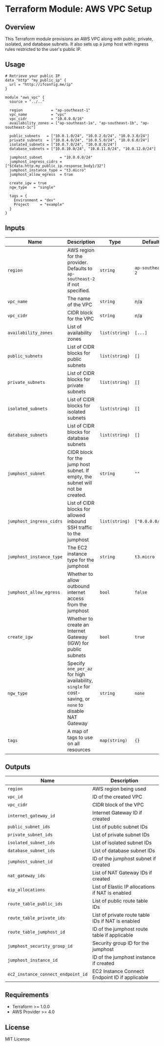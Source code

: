 # Terraform Module: AWS VPC Setup

## Overview

This Terraform module provisions an AWS VPC along with public, private, isolated, and database subnets. It also sets up a jump host with ingress rules restricted to the user's public IP.

## Usage

```hcl
# Retrieve your public IP
data "http" "my_public_ip" {
  url = "http://ifconfig.me/ip"
}

module "aws_vpc" {
  source = "../.."

  region             = "ap-southeast-1"
  vpc_name           = "vpc"
  vpc_cidr           = "10.0.0.0/16"
  availability_zones = ["ap-southeast-1a", "ap-southeast-1b", "ap-southeast-1c"]

  public_subnets   = ["10.0.1.0/24", "10.0.2.0/24", "10.0.3.0/24"]
  private_subnets  = ["10.0.4.0/24", "10.0.5.0/24", "10.0.6.0/24"]
  isolated_subnets = ["10.0.7.0/24", "10.0.8.0/24"]
  database_subnets = ["10.0.10.0/24", "10.0.11.0/24", "10.0.12.0/24"]

  jumphost_subnet        = "10.0.0.0/24"
  jumphost_ingress_cidrs = ["${data.http.my_public_ip.response_body}/32"]
  jumphost_instance_type = "t3.micro"
  jumphost_allow_egress  = true

  create_igw = true
  ngw_type   = "single"

  tags = {
    Environment = "dev"
    Project     = "example"
  }
}
```

## Inputs

| Name | Description | Type | Default | Required |
|------|-------------|------|---------|----------|
| `region` | AWS region for the provider. Defaults to `ap-southeast-2` if not specified. | `string` | `ap-southeast-2` | ❌ |
| `vpc_name` | The name of the VPC | `string` | n/a | ✅ |
| `vpc_cidr` | CIDR block for the VPC | `string` | n/a | ✅ |
| `availability_zones` | List of availability zones | `list(string)` | `[...]` | ✅ |
| `public_subnets` | List of CIDR blocks for public subnets | `list(string)` | `[]` | ❌ |
| `private_subnets` | List of CIDR blocks for private subnets | `list(string)` | `[]` | ❌ |
| `isolated_subnets` | List of CIDR blocks for isolated subnets | `list(string)` | `[]` | ❌ |
| `database_subnets` | List of CIDR blocks for database subnets | `list(string)` | `[]` | ❌ |
| `jumphost_subnet` | CIDR block for the jump host subnet. If empty, the subnet will not be created. | `string` | `""` | ❌ |
| `jumphost_ingress_cidrs` | List of CIDR blocks for allowed inbound SSH traffic to the jumphost | `list(string)` | `["0.0.0.0/0"]` | ❌ |
| `jumphost_instance_type` | The EC2 instance type for the jumphost | `string` | `t3.micro` | ❌ |
| `jumphost_allow_egress` | Whether to allow outbound internet access from the jumphost | `bool` | `false` | ❌ |
| `create_igw` | Whether to create an Internet Gateway (IGW) for public subnets | `bool` | `true` | ❌ |
| `ngw_type` | Specify `one_per_az` for high availability, `single` for cost-saving, or `none` to disable NAT Gateway | `string` | `none` | ❌ |
| `tags` | A map of tags to use on all resources | `map(string)` | `{}` | ❌ |

## Outputs

| Name | Description |
|------|-------------|
| `region` | AWS region being used |
| `vpc_id` | ID of the created VPC |
| `vpc_cidr` | CIDR block of the VPC |
| `internet_gateway_id` | Internet Gateway ID if created |
| `public_subnet_ids` | List of public subnet IDs |
| `private_subnet_ids` | List of private subnet IDs |
| `isolated_subnet_ids` | List of isolated subnet IDs |
| `database_subnet_ids` | List of database subnet IDs |
| `jumphost_subnet_id` | ID of the jumphost subnet if created |
| `nat_gateway_ids` | List of NAT Gateway IDs if created |
| `eip_allocations` | List of Elastic IP allocations if NAT is enabled |
| `route_table_public_ids` | List of public route table IDs |
| `route_table_private_ids` | List of private route table IDs if NAT is enabled |
| `route_table_jumphost_id` | ID of the jumphost route table if applicable |
| `jumphost_security_group_id` | Security group ID for the jumphost |
| `jumphost_instance_id` | ID of the jumphost instance if created |
| `ec2_instance_connect_endpoint_id` | EC2 Instance Connect Endpoint ID if applicable |

## Requirements

- Terraform >= 1.0.0
- AWS Provider >= 4.0

## License

MIT License
